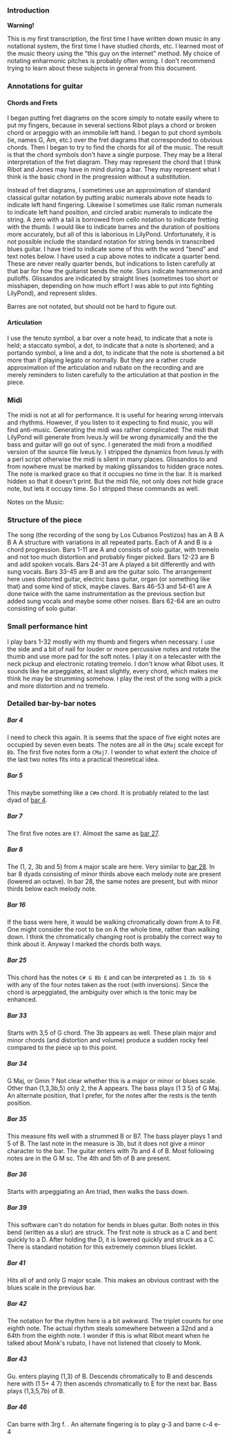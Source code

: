 ### Introduction

**Warning!**

This is my first transcription, the first time I have
written down music in any notational system, the first time
I have studied chords, etc. I learned most of the music
theory using the "this guy on the internet" method. My choice
of notating enharmonic pitches is probably often wrong.
I don't recommend trying to learn about these subjects in
general from this document.

### Annotations for guitar

#### Chords and Frets

  I began putting fret diagrams on the score simply to
notate easily where to put my fingers, because in several
sections Ribot plays a chord or broken chord or arpeggio
with an immobile left hand. I began to put chord symbols
(ie, names G, Am, etc.) over the fret diagrams that
corresponded to obvious chords. Then I began to try to find
the chords for all of the music. The result is that the
chord symbols don't have a single purpose. They may be a
literal interpretation of the fret diagram. They may
represent the chord that I think Ribot and Jones may have in
mind during a bar. They may represent what I think is the basic
chord in the progression without a substitution.

 Instead of fret diagrams, I sometimes use an approximation
of standard classical guitar notation by putting arabic
numerals above note heads to indicate left hand
fingering. Likewise I sometimes use italic roman numerals to
indicate left hand position, and circled arabic numerals to
indicate the string. A zero with a tail is borrowed from
cello notation to indicate fretting with the thumb. I would
like to indicate barres and the duration of positions more
accurately, but all of this is laborious in
LilyPond. Unfortunately, it is not possible include the
standard notation for string bends in transcribed blues
guitar. I have tried to indicate some of this with the word
"bend" and text notes below. I have used a cup above notes
to indicate a quarter bend. These are never really quarter
bends, but indications to listen carefully at that bar for
how the guitarist bends the note.  Slurs indicate hammerons
and pulloffs.  Glissandos are indicated by straight lines
(sometimes too short or misshapen, depending on how much
effort I was able to put into fighting LilyPond), and
represent slides.

Barres are not notated, but should not be hard to figure out.

#### Articulation

I use the tenuto symbol, a bar over a note head, to indicate
that a note is held; a staccato symbol, a dot, to indicate
that a note is shortened; and a portando symbol, a line and
a dot, to indicate that the note is shortened a bit more
than if playing legato or normally.  But they are a rather
crude approximation of the articulation and rubato on the
recording and are merely reminders to listen carefully to
the articulation at that postion in the piece.

### Midi

The midi is not at all for performance. It is useful for
hearing wrong intervals and rhythms. However, if you listen to
it expecting to find music, you will find anti-music.
  Generating the midi was rather complicated: The midi that
LilyPond will generate from lveus.ly will be wrong
dynamically and the the bass and guitar will go out of
sync. I generated the midi from a modified version of the
source file lveus.ly. I stripped the dynamics from lveus.ly
with a perl script otherwise the midi is silent in many
places. Glissandos to and from nowhere must be marked by
making glissandos to hidden grace notes. The note is marked
grace so that it occupies no time in the bar. It is marked
hidden so that it doesn't print.  But the midi file, not
only does not hide grace note, but lets it occupy time. So I
stripped these commands as well.

Notes on the Music:

### Structure of the piece

The song (the recording of the song by Los Cubanos Postizos)
has an A B A B A A structure with variations in all repeated
parts. Each of A and B is a chord progression.  Bars 1-11
are A and consists of solo guitar, with tremelo and not too
much distortion and probably finger picked.  Bars 12-23 are
B and add spoken vocals.  Bars 24-31 are A played a bit
differently and with sung vocals.  Bars 33-45 are B and are
the guitar solo. The arrangement here uses distorted guitar,
electric bass guitar, organ (or something like that) and
some kind of stick, maybe claves. Bars 46-53 and 54-61 are A
done twice with the same instrumentation as the previous
section but added sung vocals and maybe some other
noises. Bars 62-64 are an outro consisting of solo guitar.

### Small performance hint

I play bars 1-32 mostly with my thumb and fingers when
necessary.  I use the side and a bit of nail for louder or
more percussive notes and rotate the thumb and use more pad
for the soft notes. I play it on a telecaster with the neck
pickup and electronic rotating tremelo.  I don't know what
Ribot uses.  It sounds like he arpeggiates, at least
slightly, every chord, which makes me think he may be
strumming somehow. I play the rest of the song with a pick
and more distortion and no tremelo.

### Detailed bar-by-bar notes

##### Bar 4

I need to check this again. It is seems that the
space of five eight notes are occupied by seven even
beats. The notes are all in the `GMaj` scale except for
`Bb`. The first five notes form a `CMaj7`. I wonder to what
extent the choice of the last two notes fits into a
practical theoretical idea.

##### Bar 5

This maybe something like a `C#m` chord. It is probably
related to the last dyad of [bar 4](#bar-4).

##### Bar 7

The first five notes are `E7`. Almost the same as [bar 27](#bar-27).

##### Bar 8
  The (1, 2, 3b and 5) from `A` major scale are here. Very
similar to [bar 28](#bar-28). In bar 8 dyads consisting of minor
thirds above each melody note are present (lowered an
octave). In bar 28, the same notes are present, but with
minor thirds below each melody note.

##### Bar 16

If the bass were here, it would be walking chromatically
down from A to F#. One might consider the root to be on A
the whole time, rather than walking down. I think the
chromatically changing root is probably the correct way to
think about it. Anyway I marked the chords both ways.

##### Bar 25

This chord has the notes `C# G Bb E` and can be interpreted as
`1 3b 5b 6` with any of the four notes taken as the root (with inversions).
Since the chord is arpeggiated, the ambiguity over which is the
tonic may be enhanced.

##### Bar 33

Starts with 3,5 of G chord. The 3b appears as well.  These
plain major and minor chords (and distortion and volume)
produce a sudden rocky feel compared to the piece up to this
point.

##### Bar 34
  G Maj, or Gmin ?  Not clear whether this is a major or
minor or blues scale. Other than (1,3,3b,5) only 2, the A
appears.  The bass plays (1 3 5) of G Maj. An alternate
position, that I prefer, for the notes after the rests is
the tenth position.

##### Bar 35

This measure fits well with a strummed B or B7. The bass
player plays 1 and 5 of B. The last note in the measure is
3b, but it does not give a minor character to the bar. The
guitar enters with 7b and 4 of B. Most following notes are
in the G M sc. The 4th and 5th of B are present.

##### Bar 36

Starts with arpeggiating an Am triad, then walks the bass
down.

##### Bar 39

This software can't do notation for bends in blues
guitar. Both notes in this bend (written as a slur) are
struck. The first note is struck as a C and bent quickly to
a D. After holding the D, it is lowered quickly and struck
as a C. There is standard notation for this extremely common
blues licklet.

##### Bar 41

Hits all of and only G major scale. This makes an
obvious contrast with the blues scale in the previous bar.

##### Bar 42

The notation for the rhythm here is a bit awkward.  The
triplet counts for one eighth note. The actual rhythm steals
somewhere between a 32nd and a 64th from the eighth note. I
wonder if this is what Ribot meant when he talked about
Monk's rubato, I have not listened that closely to Monk.

##### Bar 43

Gu. enters playing (1,3) of B. Descends chromatically to
B and descends here with (1 5+ 4 7) then ascends
chromatically to E for the next bar. Bass plays (1,3,5,7b)
of B.

##### Bar 46

Can barre with 3rg f. . An alternate fingering is to play
g-3 and barre c-4 e-4
